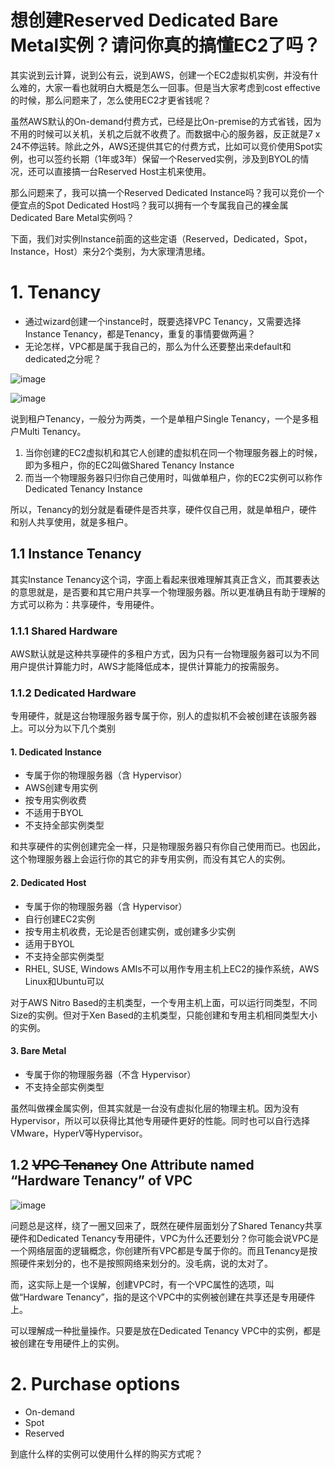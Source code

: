 # 想创建Reserved Dedicated Bare Metal实例？请问你真的搞懂EC2了吗？

其实说到云计算，说到公有云，说到AWS，创建一个EC2虚拟机实例，并没有什么难的，大家一看也就明白大概是怎么一回事。但是当大家考虑到cost effective的时候，那么问题来了，怎么使用EC2才更省钱呢？

虽然AWS默认的On-demand付费方式，已经是比On-premise的方式省钱，因为不用的时候可以关机，关机之后就不收费了。而数据中心的服务器，反正就是7 x 24不停运转。除此之外，AWS还提供其它的付费方式，比如可以竞价使用Spot实例，也可以签约长期（1年或3年）保留一个Reserved实例，涉及到BYOL的情况，还可以直接搞一台Reserved Host主机来使用。

那么问题来了，我可以搞一个Reserved Dedicated Instance吗？我可以竞价一个便宜点的Spot Dedicated Host吗？我可以拥有一个专属我自己的裸金属Dedicated Bare Metal实例吗？

下面，我们对实例Instance前面的这些定语（Reserved，Dedicated，Spot，Instance，Host）来分2个类别，为大家理清思绪。


# 1. Tenancy
- 通过wizard创建一个instance时，既要选择VPC Tenancy，又需要选择Instance Tenancy，都是Tenancy，重复的事情要做两遍？
- 无论怎样，VPC都是属于我自己的，那么为什么还要整出来default和dedicated之分呢？

![image](https://user-images.githubusercontent.com/26485327/72311412-efee8700-36c7-11ea-9de0-cfe6ee261df7.png)

![image](https://user-images.githubusercontent.com/26485327/72311325-9423fe00-36c7-11ea-93a1-7cfd6ce2425a.png)


说到租户Tenancy，一般分为两类，一个是单租户Single Tenancy，一个是多租户Multi Tenancy。
1. 当你创建的EC2虚拟机和其它人创建的虚拟机在同一个物理服务器上的时候，即为多租户，你的EC2叫做Shared Tenancy Instance
2. 而当一个物理服务器只归你自己使用时，叫做单租户，你的EC2实例可以称作Dedicated Tenancy Instance

所以，Tenancy的划分就是看硬件是否共享，硬件仅自己用，就是单租户，硬件和别人共享使用，就是多租户。


## 1.1 Instance Tenancy
其实Instance Tenancy这个词，字面上看起来很难理解其真正含义，而其要表达的意思就是，是否要和其它用户共享一个物理服务器。所以更准确且有助于理解的方式可以称为：共享硬件，专用硬件。

### 1.1.1 Shared Hardware
AWS默认就是这种共享硬件的多租户方式，因为只有一台物理服务器可以为不同用户提供计算能力时，AWS才能降低成本，提供计算能力的按需服务。

### 1.1.2 Dedicated Hardware
专用硬件，就是这台物理服务器专属于你，别人的虚拟机不会被创建在该服务器上。可以分为以下几个类别
#### 1. Dedicated Instance
- 专属于你的物理服务器（含 Hypervisor）
- AWS创建专用实例
- 按专用实例收费
- 不适用于BYOL
- 不支持全部实例类型

和共享硬件的实例创建完全一样，只是物理服务器只有你自己使用而已。也因此，这个物理服务器上会运行你的其它的非专用实例，而没有其它人的实例。

#### 2. Dedicated Host
- 专属于你的物理服务器（含 Hypervisor）
- 自行创建EC2实例
- 按专用主机收费，无论是否创建实例，或创建多少实例
- 适用于BYOL
- 不支持全部实例类型
- RHEL, SUSE, Windows AMIs不可以用作专用主机上EC2的操作系统，AWS Linux和Ubuntu可以

对于AWS Nitro Based的主机类型，一个专用主机上面，可以运行同类型，不同Size的实例。但对于Xen Based的主机类型，只能创建和专用主机相同类型大小的实例。

#### 3. Bare Metal
- 专属于你的物理服务器（不含 Hypervisor）
- 不支持全部实例类型

虽然叫做裸金属实例，但其实就是一台没有虚拟化层的物理主机。因为没有Hypervisor，所以可以获得比其他专用硬件更好的性能。同时也可以自行选择VMware，HyperV等Hypervisor。

## 1.2 ~~VPC Tenancy~~ One Attribute named “Hardware Tenancy” of VPC

![image](https://user-images.githubusercontent.com/26485327/72313950-858e1480-36d0-11ea-93fd-1bd790bc5930.png)

问题总是这样，绕了一圈又回来了，既然在硬件层面划分了Shared Tenancy共享硬件和Dedicated Tenancy专用硬件，VPC为什么还要划分？你可能会说VPC是一个网络层面的逻辑概念，你创建所有VPC都是专属于你的。而且Tenancy是按照硬件来划分的，也不是按照网络来划分的。没毛病，说的太对了。

而，这实际上是一个误解，创建VPC时，有一个VPC属性的选项，叫做“Hardware Tenancy”，指的是这个VPC中的实例被创建在共享还是专用硬件上。

可以理解成一种批量操作。只要是放在Dedicated Tenancy VPC中的实例，都是被创建在专用硬件上的实例。



# 2. Purchase options
- On-demand
- Spot
- Reserved

到底什么样的实例可以使用什么样的购买方式呢？

